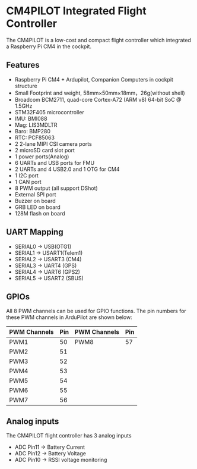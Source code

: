 # CM4PILOT Integrated Flight Controller

The CM4PILOT is a low-cost and compact flight controller which integrated a Raspberry Pi CM4 in the cockpit.

## Features

 - Raspberry Pi CM4 + Ardupilot, Companion Computers in cockpit structure
 - Small Footprint and weight, 58mm×50mm×18mm，26g(without shell)
 - Broadcom BCM2711, quad-core Cortex-A72 (ARM v8) 64-bit SoC @ 1.5GHz
 - STM32F405 microcontroller
 - IMU: BMI088
 - Mag: LIS3MDLTR
 - Baro: BMP280
 - RTC: PCF85063
 - 2 2-lane MIPI CSI camera ports
 - 2 microSD card slot port
 - 1 power ports(Analog)
 - 6 UARTs and USB ports for FMU
 - 2 UARTs and 4 USB2.0 and 1 OTG for CM4
 - 1 I2C port
 - 1 CAN port
 - 8 PWM output (all support DShot)
 - External SPI port
 - Buzzer on board 
 - GRB LED on board
 - 128M flash on board

## UART Mapping

 - SERIAL0 -> USB(OTG1)
 - SERIAL1 -> USART1(Telem1)
 - SERIAL2 -> USART3 (CM4)
 - SERIAL3 -> UART4 (GPS)
 - SERIAL4 -> UART6 (GPS2)
 - SERIAL5 -> USART2 (SBUS)
 
## GPIOs

All 8 PWM channels can be used for GPIO functions.
The pin numbers for these PWM channels in ArduPilot are shown below:

| PWM Channels | Pin  | PWM Channels | Pin  |
| ------------ | ---- | ------------ | ---- |
| PWM1         | 50   | PWM8         | 57   |
| PWM2         | 51   | 
| PWM3         | 52   | 
| PWM4         | 53   | 
| PWM5         | 54   | 
| PWM6         | 55   | 
| PWM7         | 56   | 

## Analog inputs

The CM4PILOT flight controller has 3 analog inputs

 - ADC Pin11  -> Battery Current 
 - ADC Pin12  -> Battery Voltage 
 - ADC Pin10  -> RSSI voltage monitoring

